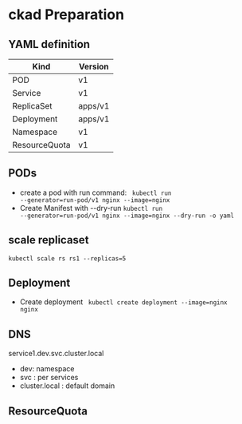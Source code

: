 # ckad Preparation

## YAML definition

Kind	| Version
--- | ---
POD	| v1
Service | v1
ReplicaSet | apps/v1
Deployment | apps/v1
Namespace  | v1
ResourceQuota | v1


## PODs
   - create a pod with run command: 
      <code> kubectl run --generator=run-pod/v1 nginx --image=nginx</code>
   - Create Manifest with --dry-run
   <code>kubectl run --generator=run-pod/v1 nginx --image=nginx --dry-run -o yaml</code>
   

## scale replicaset
 <code>kubectl scale rs rs1 --replicas=5</code>

## Deployment
  - Create deployment 
  <code> kubectl create deployment --image=nginx nginx</code>
## DNS
  service1.dev.svc.cluster.local 
  - dev: namespace
  - svc : per services
  - cluster.local : default domain
## ResourceQuota
